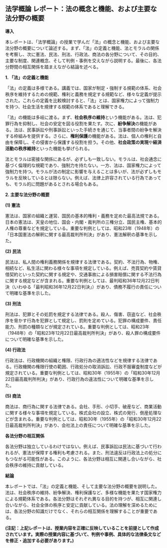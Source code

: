 ## 法学概論 レポート：法の概念と機能、および主要な法分野の概要

**導入**

本レポートは、「法学概論」の授業で学んだ「法」の概念と機能、および主要な法分野の概要について論述する。まず、「法」の定義と機能、法とモラルの関係を考察し、次に憲法、民法、刑法、行政法、商法の各分野について、その目的、主要な制度、関連概念、そして判例・事例を交えながら説明する。最後に、各法分野間の相互関係を踏まえながら結論を述べる。


**1. 「法」の定義と機能**

「法」の定義は多様である。講義では、国家が制定・強制する規範の体系、社会秩序を維持するための規範、権利と義務を規定する規範など、様々な定義が提示された。これらの定義を比較検討すると、「法」とは、国家権力によって強制力を持つ、社会生活を規律する規範の体系であると理解できる。

「法」の機能は多岐に渡る。まず、**社会秩序の維持**という機能がある。法は、犯罪行為を抑制し、社会の安定を図る役割を果たす。次に、**紛争解決**の機能がある。法は、民事訴訟や刑事訴訟といった手続きを通じて、当事者間の紛争を解決する枠組みを提供する。さらに、**権利保護**の機能がある。法は、個人の権利と自由を保障し、その侵害から保護する役割を担う。その他、**社会政策の実現**や**経済活動の秩序維持**といった機能も挙げられる。

法とモラルは密接な関係にあるが、必ずしも一致しない。モラルは、社会通念に基づく倫理的な規範であり、強制力を持たない。一方、法は、国家権力によって強制力を持つ。モラルが法の制定に影響を与えることは多いが、法が必ずしもモラルを反映しているとは限らない。例えば、法律上許容されている行為であっても、モラル的に問題があるとされる場合もある。


**2. 主要な法分野の概要**

**(1) 憲法**

憲法は、国家の組織と運営、国民の基本的権利・義務を定めた最高法規である。日本の憲法は、天皇の地位、国会・内閣・裁判所の三権分立、国民主権、基本的人権の尊重などを規定している。重要な判例としては、昭和23年（1948年）の「日本国憲法の解釈に関する最高裁判所判決」があり、憲法解釈の基準を示した。

**(2) 民法**

民法は、私人間の権利義務関係を規律する法律である。契約、不法行為、物権、相続など、私生活に関わる様々な事項を規定している。例えば、売買契約や賃貸借契約といった契約に関する規定や、交通事故による損害賠償に関する不法行為に関する規定などが含まれる。重要な判例としては、最判昭和36年12月22日判決（いわゆる「最判昭和36年12月22日判決」）があり、債務不履行の責任について明確な基準を示した。

**(3) 刑法**

刑法は、犯罪とその処罰を規定する法律である。殺人、傷害、窃盗など、社会秩序を脅かす行為を犯罪として規定し、罰則を定めている。犯罪の構成要件、責任能力、刑罰の種類などが規定されている。重要な判例としては、昭和23年（1948年）の「昭和23年12月22日最高裁判所判決」があり、殺人罪の構成要件について明確な基準を示した。

**(4) 行政法**

行政法は、行政機関の組織と権限、行政行為の適法性などを規律する法律である。行政機関の権限行使の範囲、行政処分の取消訴訟、行政不服審査制度などが規定されている。重要な判例としては、昭和30年（1955年）の「昭和30年12月22日最高裁判所判決」があり、行政行為の違法性について明確な基準を示した。

**(5) 商法**

商法は、商行為に関する法律である。会社、手形、小切手、破産など、商業活動に関する様々な事項を規定している。株式会社の設立、株式の発行、倒産処理などが含まれる。重要な判例としては、昭和30年（1955年）の「昭和30年12月22日最高裁判所判決」があり、会社法上の責任について明確な基準を示した。


**各法分野の相互関係**

各法分野は独立しているわけではない。例えば、民事訴訟は民法に基づいて行われるが、憲法が保障する権利も考慮される。また、刑法違反は行政法上の処分にもつながる可能性がある。このように、各法分野は相互に関連し合いながら、社会秩序の維持に貢献している。


**結論**

本レポートでは、「法」の定義と機能、そして主要な法分野の概要を説明した。法は、社会秩序の維持、紛争解決、権利保護など、多様な機能を果たす国家権力による規範体系である。各法分野はそれぞれ異なる目的を持つが、相互に関連し合いながら、社会全体の秩序と安定に貢献している。法の理解を深めるためには、各法分野の知識だけでなく、それらの相互関係を理解することが重要である。


**(注記：上記レポートは、授業内容を正確に反映していることを前提として作成されています。実際の授業内容に基づいて、判例や事例、具体的な法律条文などを修正・追加する必要があります。)**
